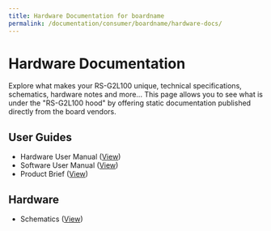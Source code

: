 ```yaml
---
title: Hardware Documentation for boardname
permalink: /documentation/consumer/boardname/hardware-docs/
---
```


# Hardware Documentation

Explore what makes your RS-G2L100 unique, technical specifications, schematics, hardware notes and more... This page allows you to see what is under the "RS-G2L100 hood" by offering static documentation published directly from the board vendors.

## User Guides
- Hardware User Manual ([View](/hardware-docs/files/RS-G2L100-hardware-userguide.pdf))
- Software User Manual ([View](/hardware-docs/files/RS-G2L100-software-userguide.pdf))
- Product Brief ([View](/hardware-docs/files/RS-G2L100_Specification.pdf))

## Hardware
<!---
- BOM ([View](/hardware-docs/files/RS-G2L100_Schematic.pdf) / [Download](https://github.com/xingGTC/rs-g2l100/blob/main/hardware-docs/files/RS-G2L100_Schematic.pdf))
-->
- Schematics ([View](/hardware-docs/files/RS-G2L100_Schematic.pdf))
